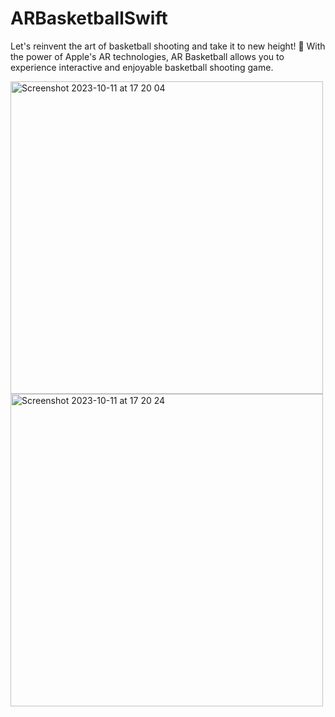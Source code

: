 # ARBasketballSwift

Let's reinvent the art of basketball shooting and take it to new height! 🏀 With the power of Apple's AR technologies, AR Basketball allows you to experience interactive and enjoyable basketball shooting game.

<img height="500" alt="Screenshot 2023-10-11 at 17 20 04" src="https://github.com/yugasamuel/ARBasketballSwift/assets/128349047/de58f604-3eb1-49d8-ada5-bb839e38df35">
<img height="500" alt="Screenshot 2023-10-11 at 17 20 24" src="https://github.com/yugasamuel/ARBasketballSwift/assets/128349047/49df49aa-528a-4f03-b74c-8c0561426dd7">
